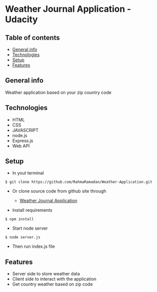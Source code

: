 # Weather Journal Application - Udacity

## Table of contents
* [General info](#general-info)
* [Technologies](#technologies)
* [Setup](#setup)
* [Features](#features)


## General info

Weather application based on your zip country code

## Technologies

- HTML
- CSS 
- JAVASCRIPT
- node.js
- Express.js
- Web API

## Setup

- In yout terminal
```
$ git clone https://github.com/RahmaRamadan/Weather-Application.git

```

- Or clone source code from github site through 
  * [Weather Journal Application](https://github.com/RahmaRamadan/Weather-Application.git)
 
- Install requirements

```
$ npm install

```

- Start node server

```
$ node server.js

```


- Then run index.js file

## Features

- Server side to store weather data
- Client side to interact with the application
- Get country weather based on zip code



